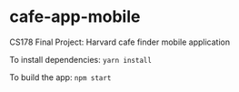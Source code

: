 # cafe-app-mobile
CS178 Final Project: Harvard cafe finder mobile application

To install dependencies: ``yarn install``

To build the app: ``npm start``
